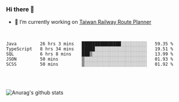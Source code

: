 ### Hi there 👋

- 🔭 I’m currently working on [Taiwan Railway Route Planner](https://github.com/Taiwan-Railway-Route-Planner)

<br/>

<!--START_SECTION:waka-->
```text
Java         26 hrs 3 mins   ███████████████░░░░░░░░░░   59.35 % 
TypeScript   8 hrs 34 mins   █████░░░░░░░░░░░░░░░░░░░░   19.51 % 
SQL          6 hrs 8 mins    ███▒░░░░░░░░░░░░░░░░░░░░░   13.99 % 
JSON         50 mins         ▒░░░░░░░░░░░░░░░░░░░░░░░░   01.93 % 
SCSS         50 mins         ▒░░░░░░░░░░░░░░░░░░░░░░░░   01.92 % 
```
<!--END_SECTION:waka-->

<br/>
<br/>

![Anurag's github stats](https://github-readme-stats.vercel.app/api?username=DepickereSven&show_icons=true&theme=tokyonight)



<!--
**DepickereSven/DepickereSven** is a ✨ _special_ ✨ repository because its `README.md` (this file) appears on your GitHub profile.

Here are some ideas to get you started:

- 🔭 I’m currently working on ...
- 🌱 I’m currently learning ...
- 👯 I’m looking to collaborate on ...
- 🤔 I’m looking for help with ...
- 💬 Ask me about ...
- 📫 How to reach me: ...
- 😄 Pronouns: ...
- ⚡ Fun fact: ...
-->
